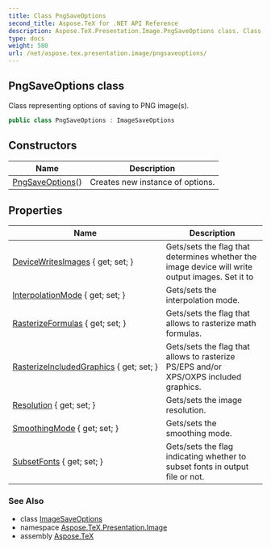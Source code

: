 ```yaml
---
title: Class PngSaveOptions
second_title: Aspose.TeX for .NET API Reference
description: Aspose.TeX.Presentation.Image.PngSaveOptions class. Class representing options of saving to PNG images
type: docs
weight: 580
url: /net/aspose.tex.presentation.image/pngsaveoptions/
---
```

## PngSaveOptions class

Class representing options of saving to PNG image(s).

```csharp
public class PngSaveOptions : ImageSaveOptions
```

## Constructors

| Name | Description |
| --- | --- |
| [PngSaveOptions](pngsaveoptions/)() | Creates new instance of options. |

## Properties

| Name | Description |
| --- | --- |
| [DeviceWritesImages](../../aspose.tex.presentation.image/imagesaveoptions/devicewritesimages/) { get; set; } | Gets/sets the flag that determines whether the image device will write output images. Set it to |
| [InterpolationMode](../../aspose.tex.presentation.image/imagesaveoptions/interpolationmode/) { get; set; } | Gets/sets the interpolation mode. |
| [RasterizeFormulas](../../aspose.tex.presentation/saveoptions/rasterizeformulas/) { get; set; } | Gets/sets the flag that allows to rasterize math formulas. |
| [RasterizeIncludedGraphics](../../aspose.tex.presentation/saveoptions/rasterizeincludedgraphics/) { get; set; } | Gets/sets the flag that allows to rasterize PS/EPS and/or XPS/OXPS included graphics. |
| [Resolution](../../aspose.tex.presentation.image/imagesaveoptions/resolution/) { get; set; } | Gets/sets the image resolution. |
| [SmoothingMode](../../aspose.tex.presentation.image/imagesaveoptions/smoothingmode/) { get; set; } | Gets/sets the smoothing mode. |
| [SubsetFonts](../../aspose.tex.presentation/saveoptions/subsetfonts/) { get; set; } | Gets/sets the flag indicating whether to subset fonts in output file or not. |

### See Also

* class [ImageSaveOptions](../imagesaveoptions/)
* namespace [Aspose.TeX.Presentation.Image](../../aspose.tex.presentation.image/)
* assembly [Aspose.TeX](../../)


